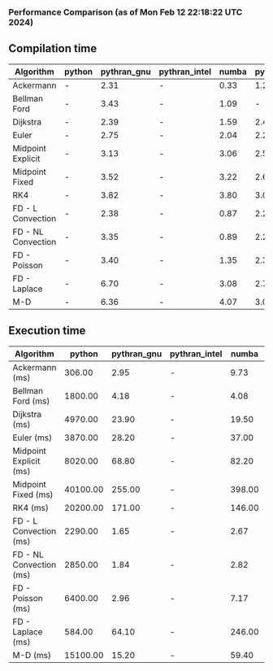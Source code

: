 ### Performance Comparison (as of Mon Feb 12 22:18:22 UTC 2024)
## Compilation time
Algorithm                 | python                    | pythran_gnu               | pythran_intel             | numba                     | pyccel_fortran_gnu        | pyccel_c_gnu              | pyccel_fortran_intel      | pyccel_c_intel           
------------------------- | ------------------------- | ------------------------- | ------------------------- | ------------------------- | ------------------------- | ------------------------- | ------------------------- | -------------------------
Ackermann                 | -                         | 2.31                      | -                         | 0.33                      | 1.22                      | 1.18                      | -                         | -                        
Bellman Ford              | -                         | 3.43                      | -                         | 1.09                      | -                         | -                         | -                         | -                        
Dijkstra                  | -                         | 2.39                      | -                         | 1.59                      | 2.41                      | 2.52                      | -                         | -                        
Euler                     | -                         | 2.75                      | -                         | 2.04                      | 2.28                      | 2.50                      | -                         | -                        
Midpoint Explicit         | -                         | 3.13                      | -                         | 3.06                      | 2.55                      | 2.79                      | -                         | -                        
Midpoint Fixed            | -                         | 3.52                      | -                         | 3.22                      | 2.63                      | 2.83                      | -                         | -                        
RK4                       | -                         | 3.82                      | -                         | 3.80                      | 3.04                      | 3.23                      | -                         | -                        
FD - L Convection         | -                         | 2.38                      | -                         | 0.87                      | 2.28                      | 2.49                      | -                         | -                        
FD - NL Convection        | -                         | 3.35                      | -                         | 0.89                      | 2.25                      | 2.50                      | -                         | -                        
FD - Poisson              | -                         | 3.40                      | -                         | 1.35                      | 2.39                      | 2.61                      | -                         | -                        
FD - Laplace              | -                         | 6.70                      | -                         | 3.08                      | 2.73                      | 2.94                      | -                         | -                        
M-D                       | -                         | 6.36                      | -                         | 4.07                      | 3.09                      | 3.10                      | -                         | -                        

## Execution time
Algorithm                 | python                    | pythran_gnu               | pythran_intel             | numba                     | pyccel_fortran_gnu        | pyccel_c_gnu              | pyccel_fortran_intel      | pyccel_c_intel           
------------------------- | ------------------------- | ------------------------- | ------------------------- | ------------------------- | ------------------------- | ------------------------- | ------------------------- | -------------------------
Ackermann (ms)            | 306.00                    | 2.95                      | -                         | 9.73                      | 1.55                      | 1.50                      | -                         | -                        
Bellman Ford (ms)         | 1800.00                   | 4.18                      | -                         | 4.08                      | -                         | -                         | -                         | -                        
Dijkstra (ms)             | 4970.00                   | 23.90                     | -                         | 19.50                     | 19.20                     | 29.60                     | -                         | -                        
Euler (ms)                | 3870.00                   | 28.20                     | -                         | 37.00                     | 15.30                     | 142.00                    | -                         | -                        
Midpoint Explicit (ms)    | 8020.00                   | 68.80                     | -                         | 82.20                     | 23.50                     | 282.00                    | -                         | -                        
Midpoint Fixed (ms)       | 40100.00                  | 255.00                    | -                         | 398.00                    | 75.00                     | 1380.00                   | -                         | -                        
RK4 (ms)                  | 20200.00                  | 171.00                    | -                         | 146.00                    | 35.10                     | 483.00                    | -                         | -                        
FD - L Convection (ms)    | 2290.00                   | 1.65                      | -                         | 2.67                      | 1.45                      | 1.63                      | -                         | -                        
FD - NL Convection (ms)   | 2850.00                   | 1.84                      | -                         | 2.82                      | 1.67                      | 2.19                      | -                         | -                        
FD - Poisson (ms)         | 6400.00                   | 2.96                      | -                         | 7.17                      | 2.76                      | 3.84                      | -                         | -                        
FD - Laplace (ms)         | 584.00                    | 64.10                     | -                         | 246.00                    | 58.00                     | 307.00                    | -                         | -                        
M-D (ms)                  | 15100.00                  | 15.20                     | -                         | 59.40                     | 54.10                     | 59.20                     | -                         | -                        
